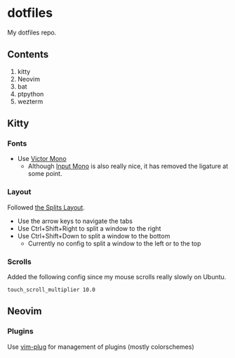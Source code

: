 dotfiles
========

My dotfiles repo.

Contents
--------

1. kitty
2. Neovim
3. bat
4. ptpython
5. wezterm

Kitty
-----

### Fonts

* Use [Victor Mono](https://rubjo.github.io/victor-mono/)
  * Although [Input Mono](https://input.djr.com) is also really nice, it has removed the ligature at some point.

### Layout

Followed [the Splits Layout](https://sw.kovidgoyal.net/kitty/layouts/#the-splits-layout).

* Use the arrow keys to navigate the tabs
* Use Ctrl+Shift+Right to split a window to the right
* Use Ctrl+Shift+Down to split a window to the bottom
  * Currently no config to split a window to the left or to the top

### Scrolls

Added the following config since my mouse scrolls really slowly on Ubuntu.

```
touch_scroll_multiplier 10.0
```

Neovim
------

### Plugins

Use [vim-plug](https://github.com/junegunn/vim-plug) for management of plugins (mostly colorschemes)
